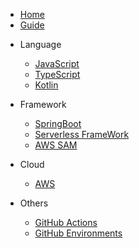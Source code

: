 * [Home](/)
* [Guide](guide.md)

- Language
  - [JavaScript](javaScript.md)
  - [TypeScript](typeScript.md)
  - [Kotlin](kotlin.md)

- Framework
  - [SpringBoot](springBoot.md)
  - [Serverless FrameWork](serverlessFramework.md)
  - [AWS SAM](awsSam.md)

- Cloud
  - [AWS](aws.md)

- Others
  - [GitHub Actions](githubActions.md)
  - [GitHub Environments](githubEnvironments.md)